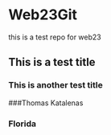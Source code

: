 # Web23Git
this is a test repo for web23 

## This is a test title

### This is another test title

###Thomas Katalenas 
### Florida
